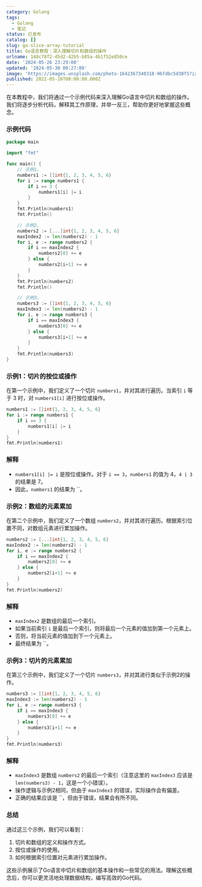 ```yaml
---
category: Golang
tags:
  - Golang
  - 笔记
status: 已发布
catalog: []
slug: go-slice-array-tutorial
title: Go语言教程：深入理解切片和数组的操作
urlname: 148c78f2-d5d2-42b5-b85a-4b1f52e850ce
date: '2024-05-26 23:29:00'
updated: '2024-05-30 00:27:00'
image: 'https://images.unsplash.com/photo-1642367340318-96fdbc5d30f5?ixlib=rb-4.0.3&q=85&fm=jpg&crop=entropy&cs=srgb'
published: 2022-05-16T08:00:00.000Z
---
```


在本教程中，我们将通过一个示例代码来深入理解Go语言中切片和数组的操作。我们将逐步分析代码，解释其工作原理，并举一反三，帮助你更好地掌握这些概念。


### 示例代码


```go
package main

import "fmt"

func main() {
	// 示例1。
	numbers1 := []int{1, 2, 3, 4, 5, 6}
	for i := range numbers1 {
		if i == 3 {
			numbers1[i] |= i
		}
	}
	fmt.Println(numbers1)
	fmt.Println()

	// 示例2。
	numbers2 := [...]int{1, 2, 3, 4, 5, 6}
	maxIndex2 := len(numbers2) - 1
	for i, e := range numbers2 {
		if i == maxIndex2 {
			numbers2[0] += e
		} else {
			numbers2[i+1] += e
		}
	}
	fmt.Println(numbers2)
	fmt.Println()

	// 示例3。
	numbers3 := []int{1, 2, 3, 4, 5, 6}
	maxIndex3 := len(numbers2) - 1
	for i, e := range numbers3 {
		if i == maxIndex3 {
			numbers3[0] += e
		} else {
			numbers3[i+1] += e
		}
	}
	fmt.Println(numbers3)
}

```


### 示例1：切片的按位或操作


在第一个示例中，我们定义了一个切片 `numbers1`，并对其进行遍历。当索引 `i` 等于 3 时，对 `numbers1[i]` 进行按位或操作。


```go
numbers1 := []int{1, 2, 3, 4, 5, 6}
for i := range numbers1 {
	if i == 3 {
		numbers1[i] |= i
	}
}
fmt.Println(numbers1)

```


### 解释

- `numbers1[i] |= i` 是按位或操作。对于 `i == 3`，`numbers1` 的值为 4，`4 | 3` 的结果是 7。
- 因此，`numbers1` 的结果为 ``。

### 示例2：数组的元素累加


在第二个示例中，我们定义了一个数组 `numbers2`，并对其进行遍历。根据索引位置不同，对数组元素进行累加操作。


```go
numbers2 := [...]int{1, 2, 3, 4, 5, 6}
maxIndex2 := len(numbers2) - 1
for i, e := range numbers2 {
	if i == maxIndex2 {
		numbers2[0] += e
	} else {
		numbers2[i+1] += e
	}
}
fmt.Println(numbers2)

```


### 解释

- `maxIndex2` 是数组的最后一个索引。
- 如果当前索引 `i` 是最后一个索引，则将最后一个元素的值加到第一个元素上。
- 否则，将当前元素的值加到下一个元素上。
- 最终结果为 ``。

### 示例3：切片的元素累加


在第三个示例中，我们定义了一个切片 `numbers3`，并对其进行类似于示例2的操作。


```go
numbers3 := []int{1, 2, 3, 4, 5, 6}
maxIndex3 := len(numbers2) - 1
for i, e := range numbers3 {
	if i == maxIndex3 {
		numbers3[0] += e
	} else {
		numbers3[i+1] += e
	}
}
fmt.Println(numbers3)

```


### 解释

- `maxIndex3` 是数组 `numbers2` 的最后一个索引（注意这里的 `maxIndex3` 应该是 `len(numbers3) - 1`，这是一个小错误）。
- 操作逻辑与示例2相同，但由于 `maxIndex3` 的错误，实际操作会有偏差。
- 正确的结果应该是 ``，但由于错误，结果会有所不同。

### 总结


通过这三个示例，我们可以看到：

1. 切片和数组的定义和操作方式。
2. 按位或操作的使用。
3. 如何根据索引位置对元素进行累加操作。

这些示例展示了Go语言中切片和数组的基本操作和一些常见的用法。理解这些概念后，你可以更灵活地处理数据结构，编写高效的Go代码。

